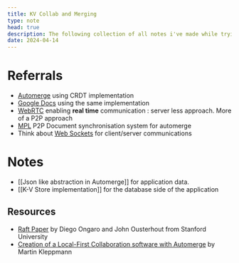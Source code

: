```yaml
---
title: KV Collab and Merging
type: note
head: true
description: The following collection of all notes i've made while trying to figure out CRDT, Automerge, how Redis works, what makes it so special and more
date: 2024-04-14
---
```


# Referrals

- [Automerge](https://automerge.org/) using CRDT implementation
- [Google Docs]() using the same implementation
- [WebRTC](https://webrtc.org/) enabling **real time** communication : server less approach. More of a P2P approach
- [MPL](https://github.com/automerge/mpl) P2P Document synchronisation system for automerge
- Think about [Web Sockets]() for client/server communications
# Notes
- [[Json like abstraction in Automerge]] for application data.
- [[K-V Store implementation]] for the database side of the application

## Resources

- [Raft Paper](/static/papers/raft.pdf) by Diego Ongaro and John Ousterhout from Stanford University
- [Creation of a Local-First Collaboration software with Automerge](/static/papers/automerge-acm-tech-talk.pdf) by Martin Kleppmann